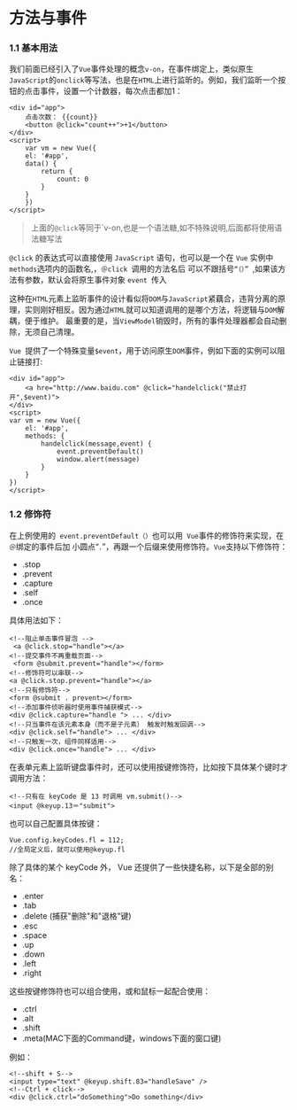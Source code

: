 # 方法与事件

### 1.1 基本用法

我们前面已经引入了` Vue `事件处理的概念` v-on `，在事件绑定上，类似原生` JavaScript `的` onclick `等写法，也是在` HTML `上进行监昕的。例如，我们监昕一个按钮的点击事件，设置一个计数器，每次点击都加1：
```
<div id="app">
    点击次数： {{count}}
    <button @click="count++">+1</button>
</div>
<script>
    var vm = new Vue({
    el: '#app',
    data() {
        return {
            count: 0
        }
    }
    })
</script>
```
> 上面的`@click`等同于`v-on,也是一个语法糖,如不特殊说明,后面都将使用语法糖写法

`@click` 的表达式可以直接使用 `JavaScript` 语句，也可以是一个在 `Vue` 实例中` methods `选项内的函数名,，`＠click `调用的方法名后 可以不跟括号`“（）” `,如果该方法有参数，默认会将原生事件对象 `event `传入

这种在` HTML `元素上监昕事件的设计看似将` DOM `与` JavaScript `紧藕合，违背分离的原理，实则刚好相反。因为通过` HTML `就可以知道调用的是哪个方法，将逻辑与` DOM `解耦，便于维护。 最重要的是，当` ViewModel `销毁时，所有的事件处理器都会自动删除，无须自己清理。 

`Vue `提供了一个特殊变量`$event`，用于访问原生` DOM `事件，例如下面的实例可以阻止链接打:
```
<div id="app">
    <a hre="http://www.baidu.com" @click="handelclick("禁止打开",$event)">
</div>
<script>
var vm = new Vue({
    el: '#app',
    methods: {
        handelclick(message,event) {
            event.preventDefault()
            window.alert(message)
        }
    }
})
</script>
```
### 1.2 修饰符

在上例使用的` event.preventDefault（）`也可以用` Vue`事件的修饰符来实现，在`＠`绑定的事件后加 小圆点“`．`”，再跟一个后缀来使用修饰符。` Vue `支持以下修饰符：

- .stop
- .prevent
- .capture
- .self
- .once

具体用法如下：
```
<!--阻止单击事件冒泡 -->
 <a @click.stop="handle"></a> 
<!--提交事件不再重载页面--> 
 <form @submit.prevent="handle"></form> 
<!--修饰符可以串联--> 
<a @click.stop.prevent="handle"></a> 
<!--只有修饰符-->
<form @submit . prevent></form> 
<!--添加事件侦听器时使用事件捕获模式--> 
<div @click.capture="handle "> ... </div> 
<!--只当事件在该元素本身（而不是子元素） 触发时触发回调--> 
<div @click.self="handle"> ... </div> 
<!--只触发一次，组件同样适用--> 
<div @click.once="handle"> ... </div> 
```
在表单元素上监昕键盘事件时，还可以使用按键修饰符，比如按下具体某个键时才调用方法：

```
<!--只有在 keyCode 是 13 时调用 vm.submit()-->
<input @keyup.13＝"submit">
```
也可以自己配置具体按键：
```
Vue.config.keyCodes.fl = 112;
//全局定义后，就可以使用@keyup.fl 
```
除了具体的某个 keyCode 外， Vue 还提供了一些快捷名称，以下是全部的别名：

- .enter
- .tab
- .delete (捕获"删除"和"退格"键)
- .esc
- .space
- .up
- .down
- .left
- .right

这些按键修饰符也可以组合使用，或和鼠标一起配合使用：

- .ctrl
- .alt
- .shift
- .meta(MAC下面的Command键，windows下面的窗口键)

例如：
```
<!--shift + S-->
<input type="text" @keyup.shift.83="handleSave" />
<!--Ctrl + click-->
<div @click.ctrl="doSomething">Do something</div>
```